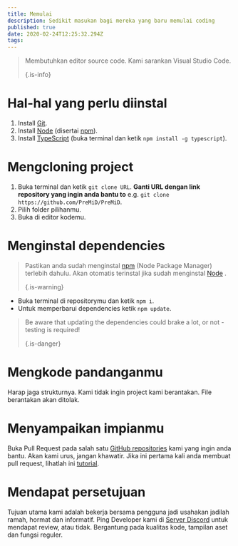 ```yaml
---
title: Memulai
description: Sedikit masukan bagi mereka yang baru memulai coding
published: true
date: 2020-02-24T12:25:32.294Z
tags:
---
```


> Membutuhkan editor source code. Kami sarankan Visual Studio Code. 
> 
> {.is-info}

# Hal-hal yang perlu diinstal
1. Install [Git](https://git-scm.com/).
2. Install [Node](https://nodejs.org/en/) (disertai [npm](https://www.npmjs.com/)).
3. Install [TypeScript](https://www.typescriptlang.org/index.html#download-links) (buka terminal dan ketik `npm install -g typescript`).

# Mengcloning project
1. Buka terminal dan ketik `git clone URL`. **Ganti URL dengan link repository yang ingin anda bantu to** e.g. `git clone https://github.com/PreMiD/PreMiD`.
2. Pilih folder pilihanmu.
3. Buka di editor kodemu.

# Menginstal dependencies
> Pastikan anda sudah menginstal [npm](https://www.npmjs.com/) (Node Package Manager) terlebih dahulu. Akan otomatis terinstal jika sudah menginstal [Node](https://nodejs.org/en/) . 
> 
> {.is-warning}

- Buka terminal di repositorymu dan ketik `npm i`.
- Untuk memperbarui dependencies ketik `npm update`.

> Be aware that updating the dependencies could brake a lot, or not - testing is required! 
> 
> {.is-danger}

# Mengkode pandanganmu
Harap jaga strukturnya. Kami tidak ingin project kami berantakan. File berantakan akan ditolak.

# Menyampaikan impianmu
Buka Pull Request pada salah satu [GitHub repositories](https://github.com/PreMiD/) kami yang ingin anda bantu. Akan kami urus, jangan khawatir. Jika ini pertama kali anda membuat pull request, lihatlah ini [tutorial](https://help.github.com/en/articles/creating-a-pull-request).

# Mendapat persetujuan
Tujuan utama kami adalah bekerja bersama pengguna jadi usahakan jadilah ramah, hormat dan informatif. Ping Developer kami di [Server Discord](https://discord.gg/WvfVZ8T) untuk mendapat review, atau tidak. Bergantung pada kualitas kode, tampilan aset dan fungsi reguler.